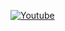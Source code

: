 [![Youtube](http://i3.ytimg.com/vi/vSr_nn6MiII/maxresdefault.jpg)](https://www.youtube.com/watch?v=vSr_nn6MiII)
